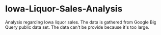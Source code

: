 # Iowa-Liquor-Sales-Analysis
Analysis regarding Iowa liquor sales. The data is gathered from Google Big Query public data set.
The data can't be provide because it's too large.
